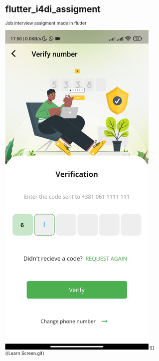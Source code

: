 # flutter_i4di_assigment
Job interview assigment made in flutter

![Alt text](/Verify.jpg?raw=true "Title")
![](/Learn Screen.gif)
